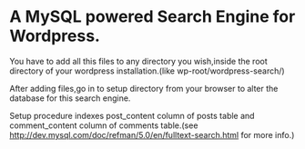 # A MySQL powered Search Engine for Wordpress.

You have to add all this files to any directory you wish,inside the root directory of your wordpress installation.(like wp-root/wordpress-search/)

After adding files,go in to setup directory from your browser to alter the database for this search engine.

Setup procedure indexes post_content column of posts table and comment_content column of comments table.(see http://dev.mysql.com/doc/refman/5.0/en/fulltext-search.html for more info.)

